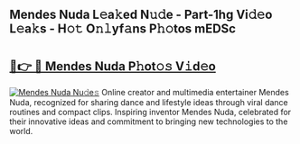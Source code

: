 ## Mendes Nuda L𝚎a𝚔ed N𝚞𝚍e - Part-1hg Vi𝚍𝚎o L𝚎a𝚔s - H𝚘𝚝 O𝚗𝚕yf𝚊ns P𝚑𝚘tos mEDSc

# <h2><a href="http://kfd8fw.oniu.top/?m=Mendes+Nuda">🔗👉 🔴 Mendes Nuda P𝚑ot𝚘𝚜 V𝚒d𝚎o</a></h2>

[![Mendes Nuda Nu𝚍e𝚜](https://i.imgur.com/0qMVB7G.gif)](http://kfd8fw.oniu.top/?m=Mendes+Nuda)
Online creator and multimedia entertainer Mendes Nuda, recognized for sharing dance and lifestyle ideas through viral dance routines and compact clips. Inspiring inventor Mendes Nuda, celebrated for their innovative ideas and commitment to bringing new technologies to the world.  
